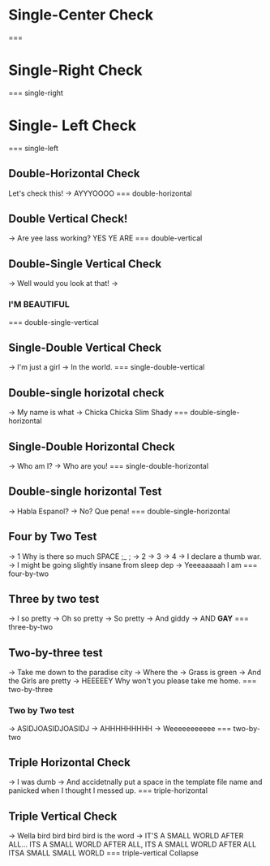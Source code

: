 # Single-Center Check
===
# Single-Right Check
=== single-right
# Single- Left Check
=== single-left
## Double-Horizontal Check
Let's check this!
->
AYYYOOOO
=== double-horizontal
## Double Vertical Check!
->
Are yee lass working? YES YE ARE
=== double-vertical
## Double-Single Vertical Check
-> 
Well would you look at that!
->
### I'M BEAUTIFUL
=== double-single-vertical
## Single-Double Vertical Check
->
I'm just a girl
->
In the world.
=== single-double-vertical
## Double-single horizotal check
->
My name is what
->
Chicka Chicka Slim Shady
=== double-single-horizontal
## Single-Double Horizontal Check
->
Who am I?
->
Who are you!
=== single-double-horizontal
## Double-single horizontal Test
->
Habla Espanol?
->
No? Que pena!
=== double-single-horizontal
## Four by Two Test
->
1
Why is there so much SPACE ;_ ;
->
2
->
3
->
4
->
I declare a thumb war.
->
I might be going slightly insane from sleep dep
->
Yeeeaaaaah I am
=== four-by-two
## Three by two test
->
I so pretty
->
Oh so pretty
->
So pretty
->
And giddy
->
AND **GAY**
=== three-by-two
## Two-by-three test
->
Take me down to the paradise city
->
Where the 
->
Grass is green
->
And the Girls are pretty
->
HEEEEEY Why won't you please take me home.
=== two-by-three
### Two by Two test
->
ASIDJOASIDJOASIDJ
->
AHHHHHHHHH
->
Weeeeeeeeeee
=== two-by-two
## Triple Horizontal Check
->
I was dumb
->
And accidetnally put a space in the template file name and panicked when I thought I  messed up.
=== triple-horizontal
## Triple Vertical Check
->
Wella bird bird bird bird is the word
->
IT'S A SMALL WORLD AFTER ALL... ITS A SMALL WORLD AFTER ALL, ITS A SMALL WORLD AFTER ALL ITSA SMALL SMALL WORLD
=== triple-vertical
Collapse




